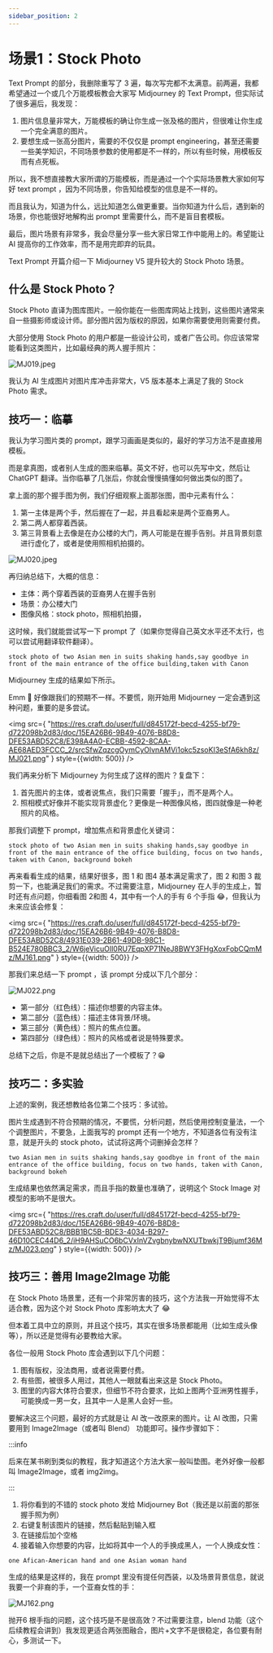 ```yaml
---
sidebar_position: 2
---
```


# 场景1：Stock Photo

Text Prompt 的部分，我删除重写了 3 遍，每次写完都不太满意。前两遍，我都希望通过一个或几个万能模板教会大家写 Midjourney 的 Text Prompt，但实际试了很多遍后，我发现：

1. 图片信息量非常大，万能模板的确让你生成一张及格的图片，但很难让你生成一个完全满意的图片。
2. 要想生成一张高分图片，需要的不仅仅是 prompt engineering，甚至还需要一些美学知识，不同场景参数的使用都是不一样的，所以有些时候，用模板反而有点死板。

所以，我不想直接教大家所谓的万能模板，而是通过一个个实际场景教大家如何写好 text prompt ，因为不同场景，你告知给模型的信息是不一样的。

而且我认为，知道为什么，远比知道怎么做更重要。当你知道为什么后，遇到新的场景，你也能很好地解构出 prompt 里需要什么，而不是盲目套模板。

最后，图片场景有非常多，我会尽量分享一些大家日常工作中能用上的。希望能让 AI 提高你的工作效率，而不是用完即弃的玩具。

Text Prompt 开篇介绍一下 Midjourney V5 提升较大的 Stock Photo 场景。

## 什么是 Stock Photo？

Stock Photo 直译为图库图片。一般你能在一些图库网站上找到，这些图片通常来自一些摄影师或设计师。部分图片因为版权的原因，如果你需要使用则需要付费。

大部分使用 Stock Photo 的用户都是一些设计公司，或者广告公司。你应该常常能看到这类图片，比如最经典的两人握手照片：

![MJ019.jpeg](https://res.craft.do/user/full/d845172f-becd-4255-bf79-d722098b2d83/doc/15EA26B6-9B49-4076-B8D8-DFE53ABD52C8/ABFCBA68-C353-43B5-B0D8-EB8CA8B93718_2/DOoxcVSfiXgkl66z77M8vPNbxQSbpXzBTPEh7I5FFWkz/MJ019.jpeg)

我认为 AI 生成图片对图片库冲击非常大，V5 版本基本上满足了我的 Stock Photo 需求。

## 技巧一：临摹

我认为学习图片类的 prompt，跟学习画画是类似的，最好的学习方法不是直接用模板。

而是拿真图，或者别人生成的图来临摹。英文不好，也可以先写中文，然后让 ChatGPT 翻译。当你临摹了几张后，你就会慢慢搞懂如何做出类似的图了。

拿上面的那个握手图为例，我们仔细观察上面那张图，图中元素有什么：

1. 第一主体是两个手，然后握在了一起，并且看起来是两个亚裔男人。
2. 第二两人都穿着西装。
3. 第三背景看上去像是在办公楼的大门，两人可能是在握手告别。并且背景刻意进行虚化了，或者是使用照相机拍摄的。

![MJ020.jpeg](https://res.craft.do/user/full/d845172f-becd-4255-bf79-d722098b2d83/doc/15EA26B6-9B49-4076-B8D8-DFE53ABD52C8/861C8258-85BF-40A9-8389-5583F653CF3D_2/koWtZdjhYPCuvk8y9wbOckqwLISoCxZzDogBJVFLgAgz/MJ020.jpeg)

再归纳总结下，大概的信息：

- 主体：两个穿着西装的亚裔男人在握手告别
- 场景：办公楼大门
- 图像风格：stock photo，照相机拍摄，

这时候，我们就能尝试写一下 prompt 了（如果你觉得自己英文水平还不太行，也可以尝试用翻译软件翻译）。

```other
stock photo of two Asian men in suits shaking hands,say goodbye in front of the main entrance of the office building,taken with Canon
```

Midjourney 生成的结果如下所示。

Emm 🤔 好像跟我们的预期不一样。不要慌，刚开始用 Midjourney 一定会遇到这种问题，重要的是多尝试。

<img 
    src={
        "https://res.craft.do/user/full/d845172f-becd-4255-bf79-d722098b2d83/doc/15EA26B6-9B49-4076-B8D8-DFE53ABD52C8/E398A4A0-ECBB-4592-8CAA-AE68AED3FCCC_2/srcSfwZqzcgOymCyOlvnAMVi1okc5zsoKI3eSfA6kh8z/MJ021.png"
    } 
    style={{width: 500}} 
/>

我们再来分析下 Midjourney 为何生成了这样的图片？复盘下：

1. 首先图片的主体，或者说焦点，我们只需要「握手」，而不是两个人。
2. 照相模式好像并不能实现背景虚化？更像是一种图像风格，图四就像是一种老照片的风格。

那我们调整下 prompt，增加焦点和背景虚化关键词：

```other
stock photo of two Asian men in suits shaking hands,say goodbye in front of the main entrance of the office building, focus on two hands, taken with Canon, background bokeh
```

再来看看生成的结果，结果好很多，图 1 和 图4 基本满足需求了，图 2 和图 3 裁剪一下，也能满足我们的需求。不过需要注意，Midjourney 在人手的生成上，暂时还有点问题，你细看图 2和图 4，其中有一个人的手有 6 个手指 😂，但我认为未来应该会修复：

<img 
    src={
        "https://res.craft.do/user/full/d845172f-becd-4255-bf79-d722098b2d83/doc/15EA26B6-9B49-4076-B8D8-DFE53ABD52C8/4931E039-2B61-49DB-98C1-B524E780BBC3_2/W6jeVicuOIl0RU7EqpXP71NeJ8BWY3FHgXoxFobCQmMz/MJ161.png"
    } 
    style={{width: 500}} 
/>

那我们来总结一下 prompt ，该 prompt 分成以下几个部分：

![MJ022.png](https://res.craft.do/user/full/d845172f-becd-4255-bf79-d722098b2d83/doc/15EA26B6-9B49-4076-B8D8-DFE53ABD52C8/07B84FDC-3494-4173-824F-92CABFDD9CA8_2/WZmCoU5tVeOGV6wnngJkFfzyIed10o5tKIWDar54D9gz/MJ022.png)

- 第一部分（红色线）：描述你想要的内容主体。
- 第二部分（蓝色线）：描述主体背景/环境。
- 第三部分（黄色线）：照片的焦点位置。
- 第四部分（绿色线）：照片的风格或者说是特殊要求。

总结下之后，你是不是就总结出了一个模板了？😁

## 技巧二：多实验

上述的案例，我还想教给各位第二个技巧：多试验。

图片生成遇到不符合预期的情况，不要慌，分析问题，然后使用控制变量法，一个个调整图片，不要急，上面我写的 prompt 还有一个地方，不知道各位有没有注意，就是开头的 stock photo，试试将这两个词删掉会怎样？

```other
two Asian men in suits shaking hands,say goodbye in front of the main entrance of the office building, focus on two hands, taken with Canon, background bokeh
```

生成结果也依然满足需求，而且手指的数量也准确了，说明这个 Stock Image 对模型的影响不是很大。

<img 
    src={
        "https://res.craft.do/user/full/d845172f-becd-4255-bf79-d722098b2d83/doc/15EA26B6-9B49-4076-B8D8-DFE53ABD52C8/BBB1BC5B-BDE3-4034-B297-46D10CEC44D6_2/iH9AHSuCO6bCVxInVZvgbnybwNXUTbwkjT9Bjumf36Mz/MJ023.png"
    } 
    style={{width: 500}} 
/>

## 技巧三：善用 Image2Image 功能

在 Stock Photo 场景里，还有一个非常厉害的技巧，这个方法我一开始觉得不太适合教，因为这个对 Stock Photo 库影响太大了 😂

但本着工具中立的原则，并且这个技巧，其实在很多场景都能用（比如生成头像等），所以还是觉得有必要教给大家。

各位一般用 Stock Photo 库会遇到以下几个问题：

1. 图有版权，没法商用，或者说需要付费。
2. 有些图，被很多人用过，其他人一眼就看出来这是 Stock Photo。
3. 图里的内容大体符合要求，但细节不符合要求，比如上图两个亚洲男性握手，可能换成一男一女，且其中一人是黑人会好一些。

要解决这三个问题，最好的方式就是让 AI 改一改原来的图片。让 AI 改图，只需要用到 Image2Image（或者叫 Blend） 功能即可。操作步骤如下：

:::info

后来在某书刷到类似的教程，我才知道这个方法大家一般叫垫图。老外好像一般都叫 Image2Image，或者 img2img。

:::

1. 将你看到的不错的 stock photo 发给 Midjourney Bot（我还是以前面的那张握手照为例）
2. 右键复制该图片的链接，然后黏贴到输入框
3. 在链接后加个空格
4. 接着输入你想要的内容，比如将其中一个人的手换成黑人，一个人换成女性：

```other
one Afican-American hand and one Asian woman hand
```

生成的结果是这样的，我在 prompt 里没有提任何西装，以及场景背景信息，就说我要一个非裔的手，一个亚裔女性的手：

![MJ162.png](https://res.craft.do/user/full/d845172f-becd-4255-bf79-d722098b2d83/doc/15EA26B6-9B49-4076-B8D8-DFE53ABD52C8/B9BD4D78-6C58-4A4A-8433-9D562A949CBB_2/xb58eLg0qFxYh6JyyMs4HpXvI1oFxcWfDDXi70zpY1Az/MJ162.png)

抛开6 根手指的问题，这个技巧是不是很高效？不过需要注意，blend 功能（这个后续教程会讲到）我发现更适合两张图融合，图片+文字不是很稳定，各位要有耐心，多测试一下。

